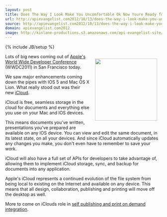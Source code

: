 ```yaml
---
layout: post
title: Does The Way I Look Make You Uncomfortable Ok Now Youre Ready for APIs
url: http://apievangelist.com2012/10/13/does-the-way-i-look-make-you-uncomfortable-ok-now-youre-ready-for-apis/
source: http://apievangelist.com2012/10/13/does-the-way-i-look-make-you-uncomfortable-ok-now-youre-ready-for-apis/
domain: apievangelist.com2012
image: http://kinlane-productions.s3.amazonaws.com/api-evangelist-site/blog/Kin-Lane-2010-2012-2.png
---
```

{% include JB/setup %}
<img style="padding: 15px;" src="http://kinlane-productions.s3.amazonaws.com/apple/WWDC-Moscone.png" alt="" width="200" align="right" /><p></p>
Lots of big news coming out of <a title="Apple's World Wide Developer Conference" href="http://developer.apple.com/wwdc/">Apple's World Wide Developer Conference</a> (WWDC2011) in San Francisco today.<p></p>
<span>We saw major enhancements coming down the pipes with IOS 5 and Mac OS X Lion. What really stood out was their new <a title="iCloud" href="http://www.apple.com/icloud/">iCloud</a>.</span><p></p>
<span>iCloud is free, seamless storage in the cloud for documents and everything else you use on your Mac and IOS devices.</span><p></p>
<span>This means documents you've written, presentations you've prepared are available on any IOS device. You can view and edit the same document, in its latest state, on all your devices. And since iCloud automatically updates any changes you make, you don't even have to remember to save your work. </span><p></p>
<span>iCloud will also have a full set of APIs for developers to take advantage of, allowing them to implement iCloud storage, sync, and backup for documents into any application.</span><p></p>
<span>Apple's iCloud represents a continued evolution of the file system from being local to existing on the Internet and available on any device. This means that all design, collaboration, publishing and printing will move off the desktop as well. </span><p></p>
<span>More to come on iClouds role in <a title="self publishing and print on demand integration" href="http://developer.mimeo.com">self publishing and print on demand integration</a>.</span>
